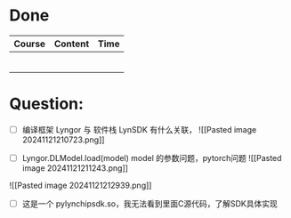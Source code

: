 # Done
| Course | Content | Time |
| ------ | ------- | ---- |
|        |         |      |
|        |         |      |
|        |         |      |
|        |         |      |
|        |         |      |
|        |         |      |

# Question:
- [ ]  编译框架 Lyngor 与 软件栈 LynSDK 有什么关联，
![[Pasted image 20241121210723.png]]

- [ ] Lyngor.DLModel.load(model) model 的参数问题，pytorch问题
![[Pasted image 20241121211243.png]]

![[Pasted image 20241121212939.png]]
- [ ] 这是一个 pylynchipsdk.so，我无法看到里面C源代码，了解SDK具体实现
